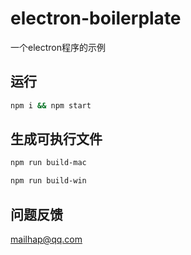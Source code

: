 # electron-boilerplate

一个electron程序的示例

## 运行

```bash
npm i && npm start
```

## 生成可执行文件

```bash
npm run build-mac
```

```bash
npm run build-win
```

## 问题反馈

mailhap@qq.com